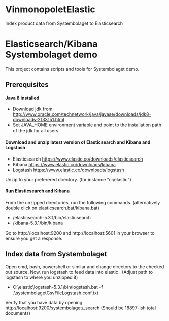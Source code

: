 # VinmonopoletElastic
Index product data from Systembolaget to Elasticsearch

# Elasticsearch/Kibana Systembolaget demo
This project contains scripts and tools for Systembolaget demo.

## Prerequisites
#### Java 8 installed
- Download jdk from http://www.oracle.com/technetwork/java/javase/downloads/jdk8-downloads-2133151.html
- Set JAVA_HOME environment variable and point to the installation path of the jdk for all users

#### Download and unzip latest version of Elasticsearch and Kibana and Logstash
- Elasticsearch https://www.elastic.co/downloads/elasticsearch
- Kibana https://www.elastic.co/downloads/kibana
- Logstash https://www.elastic.co/downloads/logstash

Unzip to your preferered directory. (for instance "c:\elastic")

#### Run Elasticsearch and Kibana
From the unzipped directories, run the following commands. (alternatively double click on elasticsearch.bat/kibana.bat)
- /elasticsearch-5.3.1/bin/elasticsearch
- /kibana-5.3.1/bin/kibana

Go to http://localhost:9200 and http://localhost:5601 in your browser to ensure you get a response.

## Index data from Systembolaget
Open cmd, bash, powershell or similar and change directory to the checked out source.
Now, run logstash to feed data into elastic . (Adjust path to logstash to where you unzipped it)
-  C:\elastic\logstash-5.3.1\bin\logstash.bat -f .\systembolagetCsvFileLogstash.conf.txt

Verify that you have data by opening http://localhost:9200/systembolaget/_search
(Should be 18897-ish total documents)
